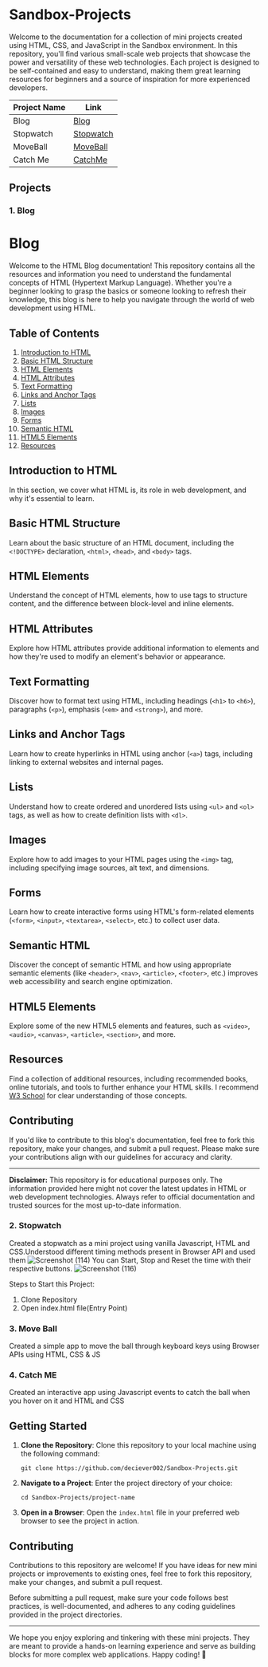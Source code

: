 # Sandbox-Projects

Welcome to the documentation for a collection of mini projects created using HTML, CSS, and JavaScript in the Sandbox environment. In this repository, you'll find various small-scale web projects that showcase the power and versatility of these web technologies. Each project is designed to be self-contained and easy to understand, making them great learning resources for beginners and a source of inspiration for more experienced developers.

| Project Name             | Link                                       |
|--------------------------|--------------------------------------------|
| Blog                     | [Blog](https://deciever002.github.io/Sandbox-Projects/Blog/)         |
| Stopwatch                | [Stopwatch](https://deciever002.github.io/Sandbox-Projects/stopwatch/)      |
| MoveBall                 | [MoveBall](https://deciever002.github.io/Sandbox-Projects/MoveBall/)   |
| Catch Me                 | [CatchMe](https://deciever002.github.io/Sandbox-Projects/CatchMe/)     |


## Projects

### 1. **Blog**
# Blog

Welcome to the HTML Blog documentation! This repository contains all the resources and information you need to understand the fundamental concepts of HTML (Hypertext Markup Language). Whether you're a beginner looking to grasp the basics or someone looking to refresh their knowledge, this blog is here to help you navigate through the world of web development using HTML.


## Table of Contents

1. [Introduction to HTML](#introduction-to-html)
2. [Basic HTML Structure](#basic-html-structure)
3. [HTML Elements](#html-elements)
4. [HTML Attributes](#html-attributes)
5. [Text Formatting](#text-formatting)
6. [Links and Anchor Tags](#links-and-anchor-tags)
7. [Lists](#lists)
8. [Images](#images)
9. [Forms](#forms)
10. [Semantic HTML](#semantic-html)
11. [HTML5 Elements](#html5-elements)
12. [Resources](#resources)

## Introduction to HTML

In this section, we cover what HTML is, its role in web development, and why it's essential to learn.

## Basic HTML Structure

Learn about the basic structure of an HTML document, including the `<!DOCTYPE>` declaration, `<html>`, `<head>`, and `<body>` tags.

## HTML Elements

Understand the concept of HTML elements, how to use tags to structure content, and the difference between block-level and inline elements.

## HTML Attributes

Explore how HTML attributes provide additional information to elements and how they're used to modify an element's behavior or appearance.

## Text Formatting

Discover how to format text using HTML, including headings (`<h1>` to `<h6>`), paragraphs (`<p>`), emphasis (`<em>` and `<strong>`), and more.

## Links and Anchor Tags

Learn how to create hyperlinks in HTML using anchor (`<a>`) tags, including linking to external websites and internal pages.

## Lists

Understand how to create ordered and unordered lists using `<ul>` and `<ol>` tags, as well as how to create definition lists with `<dl>`.

## Images

Explore how to add images to your HTML pages using the `<img>` tag, including specifying image sources, alt text, and dimensions.

## Forms

Learn how to create interactive forms using HTML's form-related elements (`<form>`, `<input>`, `<textarea>`, `<select>`, etc.) to collect user data.

## Semantic HTML

Discover the concept of semantic HTML and how using appropriate semantic elements (like `<header>`, `<nav>`, `<article>`, `<footer>`, etc.) improves web accessibility and search engine optimization.

## HTML5 Elements

Explore some of the new HTML5 elements and features, such as `<video>`, `<audio>`, `<canvas>`, `<article>`, `<section>`, and more.

## Resources

Find a collection of additional resources, including recommended books, online tutorials, and tools to further enhance your HTML skills.
I recommend [W3 School](https://www.w3schools.com/) for clear understanding of those concepts.

## Contributing

If you'd like to contribute to this blog's documentation, feel free to fork this repository, make your changes, and submit a pull request. Please make sure your contributions align with our guidelines for accuracy and clarity.

---
**Disclaimer:** This repository is for educational purposes only. The information provided here might not cover the latest updates in HTML or web development technologies. Always refer to official documentation and trusted sources for the most up-to-date information.

### 2. **Stopwatch**

Created a stopwatch as a mini project using vanilla Javascript, HTML and CSS.Understood different timing methods present in Browser API and used them
![Screenshot (114)](https://user-images.githubusercontent.com/112121338/229380885-8125971f-0b06-4606-bcba-01dde496ace6.png)
You can Start, Stop and Reset the time with their respective buttons.
![Screenshot (116)](https://user-images.githubusercontent.com/112121338/229380889-5f134f85-c759-4502-9b5f-1292cff2e244.png)

Steps to Start this Project:
1. Clone Repository
2. Open index.html file(Entry Point)

### 3. **Move Ball**
Created a simple app to move the ball through keyboard keys using Browser APIs using HTML, CSS & JS

### 4. **Catch ME**
Created an interactive app using Javascript events to catch the ball when you hover on it and HTML and CSS


## Getting Started

1. **Clone the Repository**:
   Clone this repository to your local machine using the following command:
   ```
   git clone https://github.com/deciever002/Sandbox-Projects.git
   ```

2. **Navigate to a Project**:
   Enter the project directory of your choice:
   ```
   cd Sandbox-Projects/project-name
   ```

3. **Open in a Browser**:
   Open the `index.html` file in your preferred web browser to see the project in action.

## Contributing

Contributions to this repository are welcome! If you have ideas for new mini projects or improvements to existing ones, feel free to fork this repository, make your changes, and submit a pull request.

Before submitting a pull request, make sure your code follows best practices, is well-documented, and adheres to any coding guidelines provided in the project directories.


---

We hope you enjoy exploring and tinkering with these mini projects. They are meant to provide a hands-on learning experience and serve as building blocks for more complex web applications. Happy coding! 🚀
